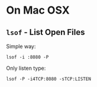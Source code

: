 # On Mac OSX

## `lsof` - List Open Files

Simple way:

`lsof -i :8080 -P`

Only listen type:

`lsof -P -i4TCP:8080 -sTCP:LISTEN`
